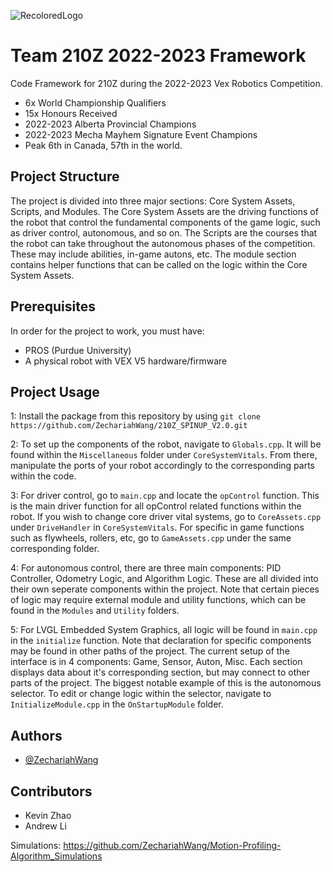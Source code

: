 ![RecoloredLogo](https://user-images.githubusercontent.com/97078224/230698177-5690229d-7d7e-4f90-89dc-b33ee27bca9b.png)


# Team 210Z 2022-2023 Framework

Code Framework for 210Z during the 2022-2023 Vex Robotics Competition.

- 6x World Championship Qualifiers
- 15x Honours Received
- 2022-2023 Alberta Provincial Champions
- 2022-2023 Mecha Mayhem Signature Event Champions
- Peak 6th in Canada, 57th in the world.




## Project Structure
The project is divided into three major sections: Core System Assets, Scripts, and Modules. The Core System Assets are the driving functions of the robot that control the fundamental components of the game logic, such as driver control, autonomous, and so on. The Scripts are the courses that the robot can take throughout the autonomous phases of the competition. These may include abilities, in-game autons, etc. The module section contains helper functions that can be called on the logic within the Core System Assets.

## Prerequisites
In order for the project to work, you must have:
- PROS (Purdue University)
- A physical robot with VEX V5 hardware/firmware


## Project Usage
1: Install the package from this repository by using ```git clone https://github.com/ZechariahWang/210Z_SPINUP_V2.0.git```

2: To set up the components of the robot, navigate to
``` Globals.cpp ```. It will be found within the ``` Miscellaneous ``` folder under ```CoreSystemVitals```. From there, manipulate the ports of your robot accordingly to the corresponding parts within the code.

3: For driver control, go to ```main.cpp``` and locate the ```opControl``` function. This is the main driver function for all opControl related functions within the robot. If you wish to change core driver vital systems, go to ```CoreAssets.cpp``` under ```DriveHandler``` in ```CoreSystemVitals```. For specific in game functions such as flywheels, rollers, etc, go to ```GameAssets.cpp``` under the same corresponding folder.

4: For autonomous control, there are three main components: PID Controller, Odometry Logic, and Algorithm Logic. These are all divided into their own seperate components within the project. Note that certain pieces of logic may require external module and utility functions, which can be found in the ```Modules``` and ```Utility``` folders.

5: For LVGL Embedded System Graphics, all logic will be found in ```main.cpp``` in the ```initialize``` function. Note that declaration for specific components may be found in other paths of the project. The current setup of the interface is in 4 components: Game, Sensor, Auton, Misc. Each section displays data about it's corresponding section, but may connect to other parts of the project. The biggest notable example of this is the autonomous selector. To edit or change logic within the selector, navigate to ```InitializeModule.cpp``` in the ```OnStartupModule``` folder.


## Authors

- [@ZechariahWang](https://github.com/ZechariahWang)


## Contributors

 - Kevin Zhao
 - Andrew Li


Simulations: https://github.com/ZechariahWang/Motion-Profiling-Algorithm_Simulations

